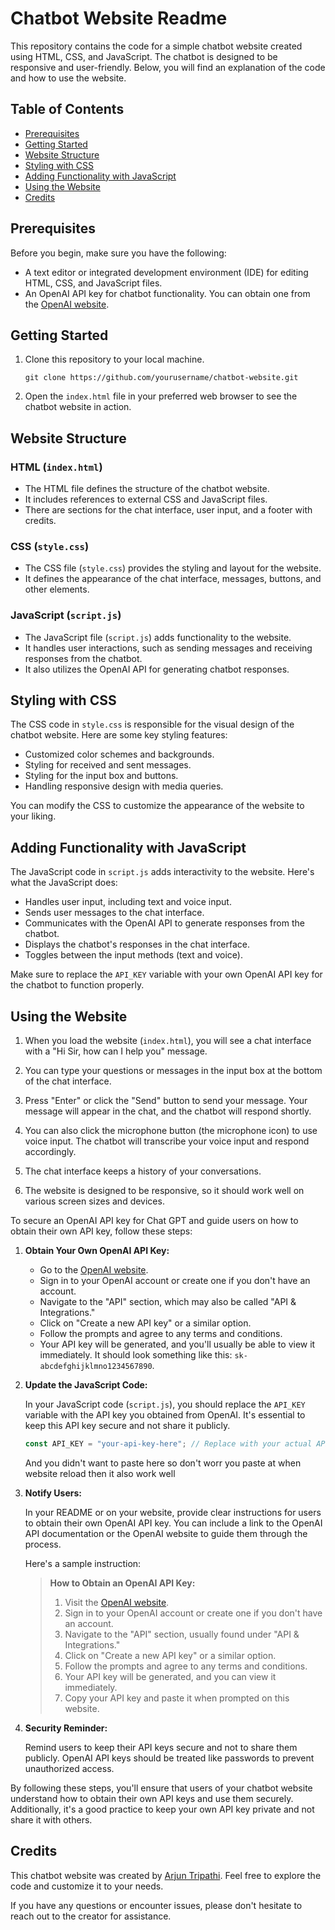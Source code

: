 # Chatbot Website Readme

This repository contains the code for a simple chatbot website created using HTML, CSS, and JavaScript. The chatbot is designed to be responsive and user-friendly. Below, you will find an explanation of the code and how to use the website.

## Table of Contents
- [Prerequisites](#prerequisites)
- [Getting Started](#getting-started)
- [Website Structure](#website-structure)
- [Styling with CSS](#styling-with-css)
- [Adding Functionality with JavaScript](#adding-functionality-with-javascript)
- [Using the Website](#using-the-website)
- [Credits](#credits)

## Prerequisites

Before you begin, make sure you have the following:

- A text editor or integrated development environment (IDE) for editing HTML, CSS, and JavaScript files.
- An OpenAI API key for chatbot functionality. You can obtain one from the [OpenAI website](https://beta.openai.com/).

## Getting Started

1. Clone this repository to your local machine.

   ```shell
   git clone https://github.com/yourusername/chatbot-website.git
   ```

2. Open the `index.html` file in your preferred web browser to see the chatbot website in action.

## Website Structure

### HTML (`index.html`)

- The HTML file defines the structure of the chatbot website.
- It includes references to external CSS and JavaScript files.
- There are sections for the chat interface, user input, and a footer with credits.

### CSS (`style.css`)

- The CSS file (`style.css`) provides the styling and layout for the website.
- It defines the appearance of the chat interface, messages, buttons, and other elements.

### JavaScript (`script.js`)

- The JavaScript file (`script.js`) adds functionality to the website.
- It handles user interactions, such as sending messages and receiving responses from the chatbot.
- It also utilizes the OpenAI API for generating chatbot responses.

## Styling with CSS

The CSS code in `style.css` is responsible for the visual design of the chatbot website. Here are some key styling features:

- Customized color schemes and backgrounds.
- Styling for received and sent messages.
- Styling for the input box and buttons.
- Handling responsive design with media queries.

You can modify the CSS to customize the appearance of the website to your liking.

## Adding Functionality with JavaScript

The JavaScript code in `script.js` adds interactivity to the website. Here's what the JavaScript does:

- Handles user input, including text and voice input.
- Sends user messages to the chat interface.
- Communicates with the OpenAI API to generate responses from the chatbot.
- Displays the chatbot's responses in the chat interface.
- Toggles between the input methods (text and voice).

Make sure to replace the `API_KEY` variable with your own OpenAI API key for the chatbot to function properly.

## Using the Website

1. When you load the website (`index.html`), you will see a chat interface with a "Hi Sir, how can I help you" message.

2. You can type your questions or messages in the input box at the bottom of the chat interface.

3. Press "Enter" or click the "Send" button to send your message. Your message will appear in the chat, and the chatbot will respond shortly.

4. You can also click the microphone button (the microphone icon) to use voice input. The chatbot will transcribe your voice input and respond accordingly.

5. The chat interface keeps a history of your conversations.

6. The website is designed to be responsive, so it should work well on various screen sizes and devices.

To secure an OpenAI API key for Chat GPT and guide users on how to obtain their own API key, follow these steps:

1. **Obtain Your Own OpenAI API Key:**

    - Go to the [OpenAI website](https://openai.com).
    - Sign in to your OpenAI account or create one if you don't have an account.
    - Navigate to the "API" section, which may also be called "API & Integrations."
    - Click on "Create a new API key" or a similar option.
    - Follow the prompts and agree to any terms and conditions.
    - Your API key will be generated, and you'll usually be able to view it immediately. It should look something like this: `sk-abcdefghijklmno1234567890`.

2. **Update the JavaScript Code:**

    In your JavaScript code (`script.js`), you should replace the `API_KEY` variable with the API key you obtained from OpenAI. It's essential to keep this API key secure and not share it publicly.

    ```javascript
    const API_KEY = "your-api-key-here"; // Replace with your actual API key
    ```
    And you didn't want to paste here so don't worr you paste at when website reload then it also work well

3. **Notify Users:**

    In your README or on your website, provide clear instructions for users to obtain their own OpenAI API key. You can include a link to the OpenAI API documentation or the OpenAI website to guide them through the process.

    Here's a sample instruction:

    > **How to Obtain an OpenAI API Key:**
    >
    > 1. Visit the [OpenAI website](https://openai.com).
    > 2. Sign in to your OpenAI account or create one if you don't have an account.
    > 3. Navigate to the "API" section, usually found under "API & Integrations."
    > 4. Click on "Create a new API key" or a similar option.
    > 5. Follow the prompts and agree to any terms and conditions.
    > 6. Your API key will be generated, and you can view it immediately.
    > 7. Copy your API key and paste it when prompted on this website.

4. **Security Reminder:**

    Remind users to keep their API keys secure and not to share them publicly. OpenAI API keys should be treated like passwords to prevent unauthorized access.

By following these steps, you'll ensure that users of your chatbot website understand how to obtain their own API keys and use them securely. Additionally, it's a good practice to keep your own API key private and not share it with others.

## Credits

This chatbot website was created by [Arjun Tripathi](https://mearjuntripathi.github.io/portfolio). Feel free to explore the code and customize it to your needs.

If you have any questions or encounter issues, please don't hesitate to reach out to the creator for assistance.